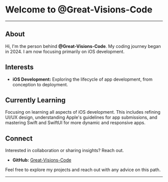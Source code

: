 # Welcome to @Great-Visions-Code

---

## About

Hi, I'm the person behind **@Great-Visions-Code**. My coding journey began in 2024. I am now focusing primarily on iOS development.

## Interests

- **iOS Development:** Exploring the lifecycle of app development, from conception to deployment.

## Currently Learning

Focusing on learning all aspects of iOS development. This includes refining UI/UX design, understanding Apple's guidelines for app submissions, and mastering Swift and SwiftUI for more dynamic and responsive apps.

## Connect

Interested in collaboration or sharing insights? Reach out.

- **GitHub:** [Great-Visions-Code](https://github.com/Great-Visions-Code)

Feel free to explore my projects and reach out with any advice on this path.

---
